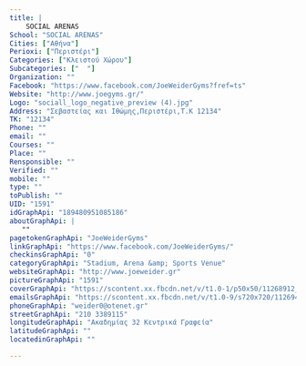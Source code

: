 ```yaml
---
title: |
    SOCIAL ARENAS
School: "SOCIAL ARENAS"
Cities: ["Αθήνα"]
Perioxi: ["Περιστέρι"]
Categories: ["Κλειστού Χώρου"]
Subcategories: ["  "]
Organization: ""
Facebook: "https://www.facebook.com/JoeWeiderGyms?fref=ts"
Website: "http://www.joegyms.gr/"
Logo: "sociall_logo_negative_preview (4).jpg"
Address: "Σεβαστείας και Ιθώμης,Περιστέρι,Τ.Κ 12134"
TK: "12134"
Phone: ""
email: ""
Courses: ""
Place: ""
Rensponsible: ""
Verified: ""
mobile: ""
type: ""
toPublish: ""
UID: "1591"
idGraphApi: "189480951085186"
aboutGraphApi: | 
   ""
pagetokenGraphApi: "JoeWeiderGyms"
linkGraphApi: "https://www.facebook.com/JoeWeiderGyms/"
checkinsGraphApi: "0"
categoryGraphApi: "Stadium, Arena &amp; Sports Venue"
websiteGraphApi: "http://www.joeweider.gr"
pictureGraphApi: "1591"
coverGraphApi: "https://scontent.xx.fbcdn.net/v/t1.0-1/p50x50/11268912_989024294464177_415160242707670571_n.jpg?oh=bf640dbe116a7c78f95a6a1c56d88b64&amp;oe=5B02EE23"
emailsGraphApi: "https://scontent.xx.fbcdn.net/v/t1.0-9/s720x720/11269490_989025097797430_8779118327681775592_n.jpg?oh=fa3d2aa4f34122c2351a74321aea300b&amp;oe=5B03F453"
phoneGraphApi: "weider0@otenet.gr"
streetGraphApi: "210 3389115"
longitudeGraphApi: "Ακαδημίας 32 Κεντρικά Γραφεία"
latitudeGraphApi: ""
locatedinGraphApi: ""

---
```




